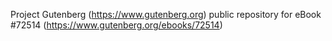 Project Gutenberg (https://www.gutenberg.org) public repository
for eBook #72514 (https://www.gutenberg.org/ebooks/72514)

